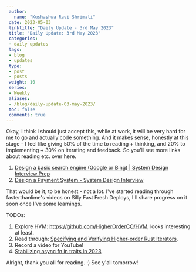 ```yaml
---
 author:
   name: "Kushashwa Ravi Shrimali"
 date: 2023-05-03
 linktitle: "Daily Update - 3rd May 2023"
 title: "Daily Update: 3rd May 2023"
 categories:
 - daily updates
 tags:
 - blog
 - updates
 type:
 - post
 - posts
 weight: 10
 series:
 - Weekly
 aliases:
 - /blog/daily-update-03-may-2023/
 toc: false
 comments: true
---
```


Okay, I think I should just accept this, while at work, it will be very hard for me to go and actually code something. And it makes sense, honestly at this stage - I feel like giving 50% of the time to reading + thinking, and 20% to implementing + 30% on iterating and feedback. So you'll see more links about reading etc. over here.

1. [Design a basic search engine (Google or Bing) | System Design Interview Prep](https://www.youtube.com/watch?v=0LTXCcVRQi0&list=LL&index=7)
2. [Design a Payment System - System Design Interview](https://www.youtube.com/watch?v=olfaBgJrUBI&list=LL&index=6)

That would be it, to be honest - not a lot. I've started reading through fasterthanlime's videos on Silly Fast Fresh Deploys, I'll share progress on it soon once I've some learnings.

TODOs:

1. Explore HVM: https://github.com/HigherOrderCO/HVM, looks interesting at least.
2. Read through: [Specifying and Verifying Higher-order Rust Iterators](https://hal.science/hal-03827702v2/document).
3. Record a video for YouTube!
4. [Stabilizing async fn in traits in 2023](https://blog.rust-lang.org/inside-rust/2023/05/03/stabilizing-async-fn-in-trait.html)

Alright, thank you all for reading. :) See y'all tomorrow!

